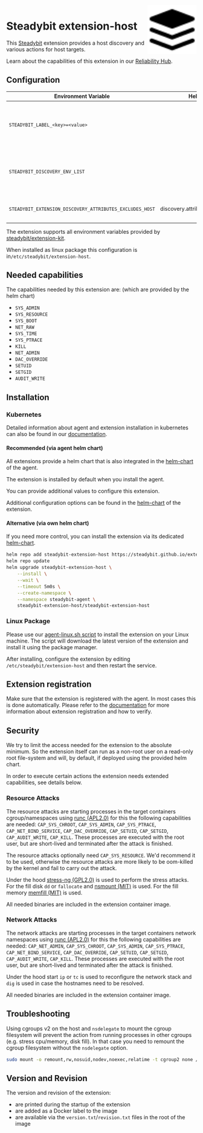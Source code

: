 <img src="./logo.svg" height="130" align="right" alt="Host logo">

# Steadybit extension-host

This [Steadybit](https://www.steadybit.com/) extension provides a host discovery and various actions for host targets.

Learn about the capabilities of this extension in our [Reliability Hub](https://hub.steadybit.com/extension/com.steadybit.extension_host).

## Configuration

| Environment Variable                                     | Helm value                         | Meaning                                                                                                                                                                                                                       | Required | Default |
|----------------------------------------------------------|------------------------------------|-------------------------------------------------------------------------------------------------------------------------------------------------------------------------------------------------------------------------------|----------|---------|
| `STEADYBIT_LABEL_<key>=<value>`                          |                                    | Environment variables starting with `STEADYBIT_LABEL_` will be added to discovered targets' attributes. <br>**Example:** `STEADYBIT_LABEL_TEAM=Fullfillment` adds to each discovered target the attribute `team=Fullfillment` | no       |         |
| `STEADYBIT_DISCOVERY_ENV_LIST`                           |                                    | List of environment variables to be evaluated and added to discovered targets' attributes. <br> **Example:** `STEADYBIT_DISCOVERY_ENV_LIST=STAGE` adds to each target the attribute `stage=<value of $STAGE>`                 | no       |         |
| `STEADYBIT_EXTENSION_DISCOVERY_ATTRIBUTES_EXCLUDES_HOST` | discovery.attributes.excludes.host | List of Target Attributes which will be excluded during discovery. Checked by key equality and supporting trailing "*"                                                                                                        | false    |         |

The extension supports all environment variables provided by [steadybit/extension-kit](https://github.com/steadybit/extension-kit#environment-variables).

When installed as linux package this configuration is in`/etc/steadybit/extension-host`.

## Needed capabilities

The capabilities needed by this extension are: (which are provided by the helm chart)

- `SYS_ADMIN`
- `SYS_RESOURCE`
- `SYS_BOOT`
- `NET_RAW`
- `SYS_TIME`
- `SYS_PTRACE`
- `KILL`
- `NET_ADMIN`
- `DAC_OVERRIDE`
- `SETUID`
- `SETGID`
- `AUDIT_WRITE`

## Installation

### Kubernetes

Detailed information about agent and extension installation in kubernetes can also be found in
our [documentation](https://docs.steadybit.com/install-and-configure/install-agent/install-on-kubernetes).

#### Recommended (via agent helm chart)

All extensions provide a helm chart that is also integrated in the
[helm-chart](https://github.com/steadybit/helm-charts/tree/main/charts/steadybit-agent) of the agent.

The extension is installed by default when you install the agent.

You can provide additional values to configure this extension.

Additional configuration options can be found in
the [helm-chart](https://github.com/steadybit/extension-host/blob/main/charts/steadybit-extension-host/values.yaml) of the
extension.

#### Alternative (via own helm chart)

If you need more control, you can install the extension via its
dedicated [helm-chart](https://github.com/steadybit/extension-host/blob/main/charts/steadybit-extension-host).

```bash
helm repo add steadybit-extension-host https://steadybit.github.io/extension-host
helm repo update
helm upgrade steadybit-extension-host \
    --install \
    --wait \
    --timeout 5m0s \
    --create-namespace \
    --namespace steadybit-agent \
    steadybit-extension-host/steadybit-extension-host
```

### Linux Package

Please use
our [agent-linux.sh script](https://docs.steadybit.com/install-and-configure/install-agent/install-on-linux-hosts)
to install the extension on your Linux machine. The script will download the latest version of the extension and install
it using the package manager.

After installing, configure the extension by editing `/etc/steadybit/extension-host` and then restart the service.

## Extension registration

Make sure that the extension is registered with the agent. In most cases this is done automatically. Please refer to
the [documentation](https://docs.steadybit.com/install-and-configure/install-agent/extension-registration) for more
information about extension registration and how to verify.

## Security

We try to limit the access needed for the extension to the absolute minimum. So the extension itself can run as a
non-root user on a read-only root file-system and will, by default, if deployed using the provided helm chart.

In order to execute certain actions the extension needs extended capabilities, see details below.

### Resource Attacks

The resource attacks are starting processes in the target containers cgroup/namespaces using [runc (APL2.0)](https://github.com/opencontainers/runc) for this the following capabilities are needed: `CAP_SYS_CHROOT`, `CAP_SYS_ADMIN`, `CAP_SYS_PTRACE`, `CAP_NET_BIND_SERVICE`, `CAP_DAC_OVERRIDE`, `CAP_SETUID`, `CAP_SETGID`, `CAP_AUDIT_WRITE`, `CAP_KILL`.
These processes are executed with the root user, but are short-lived and terminated after the attack is finished.

The resource attacks optionally need `CAP_SYS_RESOURCE`. We'd recommend it to be used, otherwise the resource attacks are more likely to be oom-killed by the kernel and fail to carry out the attack.

Under the hood [stress-ng (GPL2.0)](https://github.com/ColinIanKing/stress-ng) is used to perform the stress attacks.
For the fill disk `dd` or `fallocate`  and [nsmount (MIT)](https://github.com/steadybit/nsmount) is used.
For the fill memory [memfill (MIT)](https://github.com/steadybit/memfill) is used.

All needed binaries are included in the extension container image.

### Network Attacks

The network attacks are starting processes in the target containers network namespaces using [runc (APL2.0)](https://github.com/opencontainers/runc) for this the following capabilities are needed: `CAP_NET_ADMIN`,  `CAP_SYS_CHROOT`, `CAP_SYS_ADMIN`, `CAP_SYS_PTRACE`, `CAP_NET_BIND_SERVICE`, `CAP_DAC_OVERRIDE`, `CAP_SETUID`, `CAP_SETGID`, `CAP_AUDIT_WRITE`, `CAP_KILL`.
These processes are executed with the root user, but are short-lived and terminated after the attack is finished.

Under the hood start `ip` or `tc` is used to reconfigure the network stack and `dig` is used in case the hostnames need to be resolved.

All needed binaries are included in the extension container image.

## Troubleshooting

Using cgroups v2 on the host and `nsdelegate` to mount the cgroup filesystem will prevent
the action from running processes in other cgroups (e.g. stress cpu/memory, disk fill).
In that case you need to remount the cgroup filesystem without the `nsdelegate` option.

```sh
sudo mount -o remount,rw,nosuid,nodev,noexec,relatime -t cgroup2 none /sys/fs/cgroup
```

## Version and Revision

The version and revision of the extension:
- are printed during the startup of the extension
- are added as a Docker label to the image
- are available via the `version.txt`/`revision.txt` files in the root of the image

